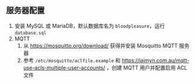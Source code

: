 ## 服务器配置
1. 安装 MySQL 或 MariaDB，默认数据库名为 `bloodpleasure`，运行 `database.sql` 
2. MQTT
   1. 从 https://mosquitto.org/download/ 获得并安装 Mosquitto MQTT 服务器
   2. 参考 `/etc/mosquitto/aclfile.example` 和 https://jaimyn.com.au/mqtt-use-acls-multiple-user-accounts/ ，创建 MQTT 用户并配置启用 ACL 文件


